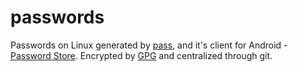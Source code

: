 # passwords

Passwords on Linux generated by  [pass](https://passwordstore.org), and it's client for Android - [Password Store](https://github.com/zeapo/Android-Password-Store). Encrypted by [GPG](https://gnupg.org) and centralized through git. 

